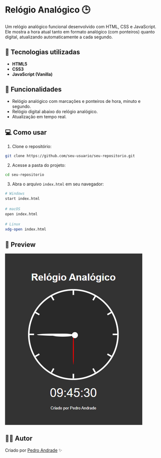 # Relógio Analógico 🕒

Um relógio analógico funcional desenvolvido com HTML, CSS e JavaScript. Ele mostra a hora atual tanto em formato analógico (com ponteiros) quanto digital, atualizando automaticamente a cada segundo.

## 🚀 Tecnologias utilizadas

- **HTML5**
- **CSS3**
- **JavaScript (Vanilla)**

## 📄 Funcionalidades

- Relógio analógico com marcações e ponteiros de hora, minuto e segundo.
- Relógio digital abaixo do relógio analógico.
- Atualização em tempo real.

## 💻 Como usar

1. Clone o repositório:

```bash
git clone https://github.com/seu-usuario/seu-repositorio.git
```

2. Acesse a pasta do projeto:

```bash
cd seu-repositorio
```

3. Abra o arquivo `index.html` em seu navegador:

```bash
# Windows
start index.html

# macOS
open index.html

# Linux
xdg-open index.html
```

## 📸 Preview

![alt text](image.png)

## 🧑‍💻 Autor

Criado por [Pedro Andrade](https://github.com/peandrade) ✨
